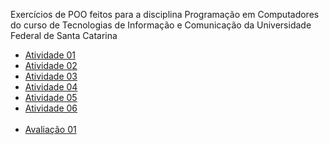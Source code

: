Exercícios de POO feitos para a disciplina Programação em Computadores do curso de Tecnologias de Informação e Comunicação da Universidade Federal de Santa Catarina
<ul>
  <li><a href="https://github.com/estermmorales/exercicios-POO/tree/main/atv-01">Atividade 01</a></li>
  <li><a href="https://github.com/estermmorales/exercicios-POO/tree/main/atv-02">Atividade 02</a></li>
  <li><a href="https://github.com/estermmorales/exercicios-POO/tree/main/atv-03">Atividade 03</a></li>
  <li><a href="https://github.com/estermmorales/exercicios-POO/tree/main/atv-04">Atividade 04</a></li>
  <li><a href="https://github.com/estermmorales/exercicios-POO/tree/main/atv-05">Atividade 05</a></li>
  <li><a href="https://github.com/estermmorales/exercicios-POO/tree/main/atv-06">Atividade 06</a></li><br>
  <li><a href="https://github.com/estermmorales/exercicios-POO/tree/main/aval-01">Avaliação 01</a></li>
</ul>
